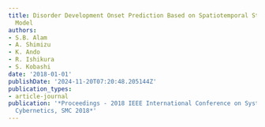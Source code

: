 ```yaml
---
title: Disorder Development Onset Prediction Based on Spatiotemporal Statistical Shape
  Model
authors:
- S.B. Alam
- A. Shimizu
- K. Ando
- R. Ishikura
- S. Kobashi
date: '2018-01-01'
publishDate: '2024-11-20T07:20:48.205144Z'
publication_types:
- article-journal
publication: '*Proceedings - 2018 IEEE International Conference on Systems, Man, and
  Cybernetics, SMC 2018*'
---
```

